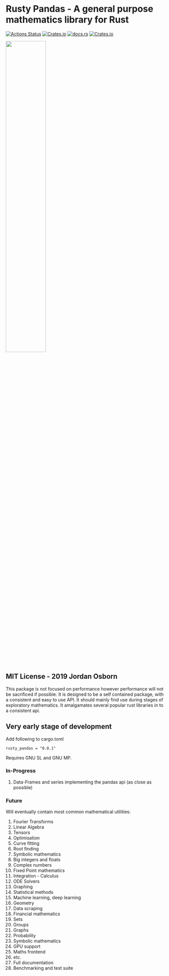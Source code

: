 # Rusty Pandas - A general purpose mathematics library for Rust

[![Actions Status](https://github.com/jordanosborn/RustyPandas/.github/workflows/rust.yml/badge.svg)](https://github.com/jordanosborn/RustyPandas/actions) [![Crates.io](https://img.shields.io/crates/d/rusty_pandas?logo=Rusty%20Pandas)](https://crates.io/crates/rusty_pandas) [![docs.rs](https://img.shields.io/badge/Docs-docs.rs-orange)](https://docs.rs/crate/rusty_pandas) [![Crates.io](https://img.shields.io/crates/l/rusty_pandas)](https://github.com/jordanosborn/RustyPandas/blob/master/LICENSE)

<img src="logo.jpg" width="50%" height="50%" display="block" margin-left="auto" margin-right="auto">

## MIT License - 2019 Jordan Osborn

This package is not focused on performance however performance will not be sacrificed if possible. It is designed to be a self contained package, with a consistent and easy to use API. It should mainly find use during stages of exploratory mathematics. It amalgamates several popular rust libraries in to a consistent api.

## Very early stage of development

Add following to cargo.toml

    rusty_pandas = "0.0.1"
    
Requires GNU SL and GNU MP.

### In-Progress

1. Data-Frames and series implementing the pandas api (as close as possible)

### Future

Will eventually contain most common mathematical utilities:

1. Fourier Transforms
1. Linear Algebra
1. Tensors
1. Optimisation
1. Curve fitting
1. Root finding
1. Symbolic mathematics
1. Big integers and floats
1. Complex numbers
1. Fixed Point mathematics
1. Integration - Calculus
1. ODE Solvers
1. Graphing
1. Statistical methods
1. Machine learning, deep learning
1. Geometry
1. Data scraping
1. Financial mathematics
1. Sets
1. Groups
1. Graphs
1. Probability
1. Symbolic mathematics
1. GPU support
1. Maths frontend
1. etc.
1. Full documentation
1. Benchmarking and test suite
